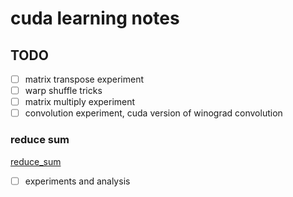 # cuda learning notes

## TODO
 - [ ] matrix transpose experiment
 - [ ] warp shuffle tricks
 - [ ] matrix multiply experiment
 - [ ] convolution experiment, cuda version of winograd convolution 

### reduce sum

[reduce_sum](./reduce_sum)
- [ ] experiments and analysis

